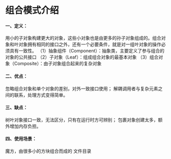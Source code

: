 # 组合模式介绍

#### 一、定义：
用小的子对象构建更大的对象，这些小对象也是由更多的孙子对象组成的。组合对象和叶对象拥有相同的接口之外，还有一个必要条件，就是对一组叶对象的操作必须具有一致性。
（1）抽象组件（Component）：抽象类，主要定义了参与组合的对象的公共接口
（2）子对象（Leaf）：组成组合对象的最基本对象
（3）组合对象（Composite）：由子对象组合起来的复杂对象

#### 二、优点：
忽略组合对象和单个对象的差别，对外一致接口使用；
解耦调用者与复杂元素之间的联系，处理方式变得简单。

#### 三、缺点：
树叶对象接口一致，无法区分，只有在运行时方可辨别；
包裹对象创建太多，额外增加内存负担。

#### 四、使用场景：
魔方，由很多小的方块组合而成的
文件目录

